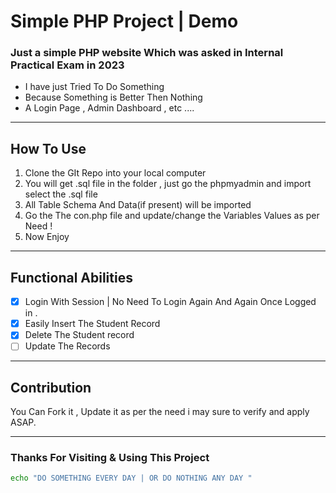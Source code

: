 # Simple PHP Project | Demo 

### Just a simple PHP website Which was asked in Internal Practical Exam in 2023 

- I have just Tried To Do Something 
- Because Something is Better Then Nothing 
 - A Login Page , Admin Dashboard , etc ....
---
## How To Use 
1. Clone the GIt Repo into your local computer 
2. You will get .sql file in the folder , just go the phpmyadmin and import select the .sql file
3. All Table Schema And Data(if present) will be imported 
4. Go the The con.php file and update/change the Variables Values as per Need !
5. Now Enjoy 

---
## Functional Abilities 
 - [x] Login With Session | No Need To Login Again And Again Once Logged in . 
 - [x] Easily Insert The Student Record 
 - [x] Delete The Student record 
 - [ ] Update The Records 
---
## Contribution 
You Can Fork it , Update it as per the need i may sure to verify and apply ASAP.

---
### Thanks For Visiting & Using This Project 
```bash 
echo "DO SOMETHING EVERY DAY | OR DO NOTHING ANY DAY "
```
